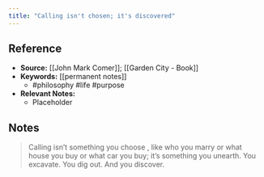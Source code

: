 ```yaml
---
title: "Calling isn't chosen; it's discovered"
---
```

## Reference
- **Source:** [[John Mark Comer]]; [[Garden City - Book]]
- **Keywords:** [[permanent notes]]
	- #philosophy #life #purpose
- **Relevant Notes:**
	- Placeholder
## Notes
> Calling isn’t something you choose , like who you marry or what house you buy or what car you buy; it’s something you unearth. You excavate. You dig out. And you discover.